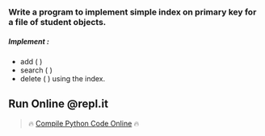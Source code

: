 ### Write a program to implement simple index on primary key for a file of student objects.
##### Implement :
* add ( )
* search ( )
* delete ( ) using the index.

## Run Online @repl.it

> 🔥 [Compile Python Code Online](https://repl.it/@dntandan/studentrecordusingindex) 🔥
